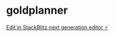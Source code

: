 # goldplanner

[Edit in StackBlitz next generation editor ⚡️](https://stackblitz.com/~/github.com/KJH9221/goldplanner)